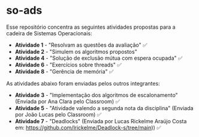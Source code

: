 # so-ads

Esse repositório concentra as seguintes atividades propostas para a cadeira de Sistemas Operacionais:

- **Atividade 1** - "Resolvam as questões da avaliação" ✅
- **Atividade 2** - "Simulem os algoritmos propostos"
- **Atividade 4** - "Solução de exclusão mútua com espera ocupada"  ✅
- **Atividade 6** - "Exercícios sobre threads" ✅
- **Atividade 8** - "Gerência de memória" ✅

As atividades abaixo foram enviadas pelos outros integrantes:

- **Atividade 3** - "Implementação dos algoritmos de escalonamento" (Enviada por Ana Clara pelo Classroom) ✅
- **Atividade 5** - "Atividade valendo a segunda nota da disciplina" (Enviada por João Lucas pelo Classroom) ✅
- **Atividade 7** - "Deadlocks" (Enviada por Lucas Rickelme Araújo Costa em: https://github.com/lrickelme/Deadlock-s/tree/main)) ✅
